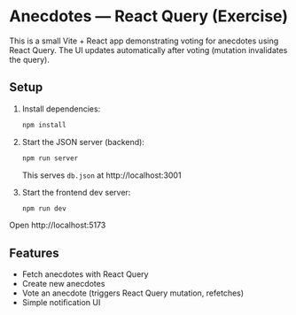 # Anecdotes — React Query (Exercise)

This is a small Vite + React app demonstrating voting for anecdotes using React Query.
The UI updates automatically after voting (mutation invalidates the query).

## Setup

1. Install dependencies:
   ```bash
   npm install
   ```

2. Start the JSON server (backend):
   ```bash
   npm run server
   ```
   This serves `db.json` at http://localhost:3001

3. Start the frontend dev server:
   ```bash
   npm run dev
   ```

Open http://localhost:5173

## Features
- Fetch anecdotes with React Query
- Create new anecdotes
- Vote an anecdote (triggers React Query mutation, refetches)
- Simple notification UI
